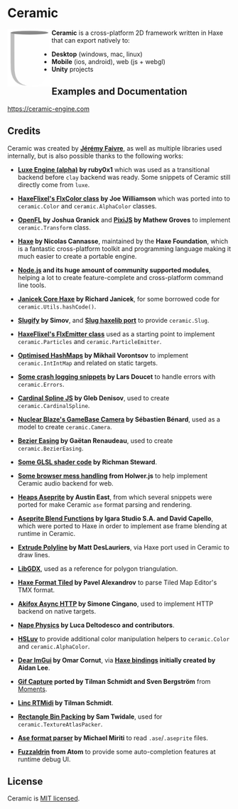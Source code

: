 # Ceramic

<img alt="Ceramic Logo" align="left" src="/tools/tpl/project/empty/assets/ceramic.png" height="130" />

**Ceramic** is a cross-platform 2D framework written in Haxe that can export natively to:

- **Desktop** (windows, mac, linux)
- **Mobile** (ios, android), web (js + webgl)
- **Unity** projects

## Examples and Documentation

https://ceramic-engine.com

## Credits

Ceramic was created by **[Jérémy Faivre](https://github.com/jeremyfa)**, as well as multiple libraries used internally, but is also possible thanks to the following works:

* **[Luxe Engine (alpha)](https://luxeengine.com/alpha/) by ruby0x1** which was used as a transitional backend before `clay` backend was ready. Some snippets of Ceramic still directly come from `luxe`.

* **[HaxeFlixel's FlxColor class](https://github.com/HaxeFlixel/flixel/blob/a59545015a65a42b8f24b08262ac80de020deb37/flixel/util/FlxColor.hx) by Joe Williamson** which was ported into  to `ceramic.Color` and `ceramic.AlphaColor` classes.

* **[OpenFL](https://github.com/openfl/openfl/blob/0b84012052fc8f6ab2e211c93769c99ad331beb9/openfl/geom/Matrix.hx) by Joshua Granick** and **[PixiJS](https://github.com/pixijs/pixi.js/blob/85aaea595f77bf0511886c499fc2733d4f5ba524/src/core/math/Matrix.js) by Mathew Groves** to implement `ceramic.Transform` class.

* **[Haxe](https://haxe.org/) by Nicolas Cannasse**, maintained by the **Haxe Foundation**, which is a fantastic cross-platform toolkit and programming language making it much easier to create a portable engine.

* **[Node.js](https://nodejs.org/) and its huge amount of community supported modules**, helping a lot to create feature-complete and cross-platform command line tools.

* **[Janicek Core Haxe](https://github.com/rjanicek/janicek-core-haxe) by Richard Janicek**, for some borrowed code for `ceramic.Utils.hashCode()`.

* **[Slugify](https://github.com/simov/slugify) by Simov**, and **[Slug haxelib port](https://lib.haxe.org/p/slug)** to provide `ceramic.Slug`.

* **[HaxeFlixel's FlxEmitter class](https://github.com/HaxeFlixel/flixel/blob/02e2d18158761d0d508a06126daef2487aa7373c/flixel/effects/particles/FlxEmitter.hx)** used as a starting point to implement `ceramic.Particles` and `ceramic.ParticleEmitter`.

* **[Optimised HashMaps](https://github.com/mikvor/hashmapTest) by Mikhail Vorontsov** to implement `ceramic.IntIntMap` and related on static targets.

* **[Some crash logging snippets](https://github.com/larsiusprime/crashdumper/blob/24e28e8fd664de922bd480502efe596665d905b8/crashdumper/CrashDumper.hx) by Lars Doucet** to handle errors with `ceramic.Errors`.

* **[Cardinal Spline JS](https://github.com/gdenisov/cardinal-spline-js) by Gleb Denisov**, used to create `ceramic.CardinalSpline`.

* **[Nuclear Blaze's GameBase Camera](https://github.com/deepnight/ld48-NuclearBlaze/blob/master/src/game/gm/Camera.hx) by Sébastien Bénard**, used as a model to create `ceramic.Camera`.

* **[Bezier Easing](https://github.com/gre/bezier-easing) by Gaëtan Renaudeau**, used to create `ceramic.BezierEasing`.

* **[Some GLSL shader code](https://github.com/kiwipxl/GLSL-shaders) by Richman Steward**.

* **[Some browser mess handling](https://github.com/goldfire/howler.js/blob/143ae442386c7b42d91a007d0b1f1695528abe64/src/howler.core.js#L245-L293) from Holwer.js** to help implement Ceramic audio backend for web.

* **[Heaps Aseprite](https://github.com/AustinEast/heaps-aseprite) by Austin East**, from which several snippets were ported for make Ceramic `ase` format parsing and rendering.

* **[Aseprite Blend Functions](https://github.com/aseprite/aseprite/blob/23557a190b4f5ab46c9b3ddb19146a7dcfb9dd82/src/doc/blend_funcs.cpp) by Igara Studio S.A. and David Capello**, which were ported to Haxe in order to implement ase frame blending at runtime in Ceramic.

* **[Extrude Polyline](https://github.com/mattdesl/extrude-polyline) by Matt DesLauriers**, via Haxe port used in Ceramic to draw lines.

* **[LibGDX](https://github.com/libgdx/libgdx)**, used as a reference for polygon triangulation.

* **[Haxe Format Tiled](https://github.com/Yanrishatum/haxe-format-tiled) by Pavel Alexandrov** to parse Tiled Map Editor's TMX format.

* **[Akifox Async HTTP](https://github.com/yupswing/akifox-asynchttp) by Simone Cingano**, used to implement HTTP backend on native targets.

* **[Nape Physics](https://joecreates.github.io/napephys) by Luca Deltodesco and contributors**.

* **[HSLuv](https://github.com/hsluv/hsluv)** to provide additional color manipulation helpers to `ceramic.Color` and `ceramic.AlphaColor`.

* **[Dear ImGui](https://github.com/ocornut/imgui) by Omar Cornut**, via **[Haxe bindings](https://github.com/jeremyfa/imgui-hx) initially created by Aidan Lee**.

* **[Gif Capture](https://github.com/snowkit/gif) ported by Tilman Schmidt and Sven Bergström** from [Moments](https://github.com/Chman/Moments).

* **[Linc RTMidi](https://github.com/KeyMaster-/linc_rtmidi) by Tilman Schmidt**.

* **[Rectangle Bin Packing](https://github.com/Tw1ddle/Rectangle-Bin-Packing) by Sam Twidale**, used for `ceramic.TextureAtlasPacker`.

* **[Ase format parser](https://github.com/miriti/ase) by Michael Miriti** to read `.ase`/`.aseprite` files.

* **[Fuzzaldrin](https://github.com/atom/fuzzaldrin) from Atom** to provide some auto-completion features at runtime debug UI.

## License

Ceramic is [MIT licensed](LICENSE).
